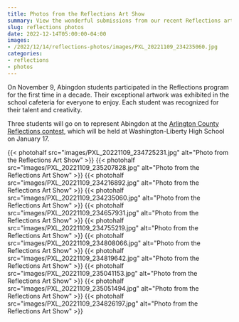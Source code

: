 ```yaml
--- 
title: Photos from the Reflections Art Show
summary: View the wonderful submissions from our recent Reflections art program.
slug: reflections photos
date: 2022-12-14T05:00:00-04:00
images:
- /2022/12/14/reflections-photos/images/PXL_20221109_234235060.jpg
categories:
- reflections
- photos
---
```


On November 9, Abingdon students participated in the Reflections program for the first time in a decade. Their exceptional artwork was exhibited in the school cafeteria for everyone to enjoy. Each student was recognized for their talent and creativity.

Three students will go on to represent Abingdon at the [Arlington County Reflections contest](https://www.apsva.us/post/arlington-county-council-of-ptas-announced-the-2022-23-reflections-winners/), which will be held at Washington-Liberty High School on January 17.

{{< photohalf src="images/PXL_20221109_234725231.jpg" alt="Photo from the Reflections Art Show" >}}
{{< photohalf src="images/PXL_20221109_235207828.jpg" alt="Photo from the Reflections Art Show" >}}
{{< photohalf src="images/PXL_20221109_234216892.jpg" alt="Photo from the Reflections Art Show" >}}
{{< photohalf src="images/PXL_20221109_234235060.jpg" alt="Photo from the Reflections Art Show" >}}
{{< photohalf src="images/PXL_20221109_234657931.jpg" alt="Photo from the Reflections Art Show" >}}
{{< photohalf src="images/PXL_20221109_234755219.jpg" alt="Photo from the Reflections Art Show" >}}
{{< photohalf src="images/PXL_20221109_234808066.jpg" alt="Photo from the Reflections Art Show" >}}
{{< photohalf src="images/PXL_20221109_234819642.jpg" alt="Photo from the Reflections Art Show" >}}
{{< photohalf src="images/PXL_20221109_235041153.jpg" alt="Photo from the Reflections Art Show" >}}
{{< photohalf src="images/PXL_20221109_235051494.jpg" alt="Photo from the Reflections Art Show" >}}
{{< photohalf src="images/PXL_20221109_234826197.jpg" alt="Photo from the Reflections Art Show" >}}